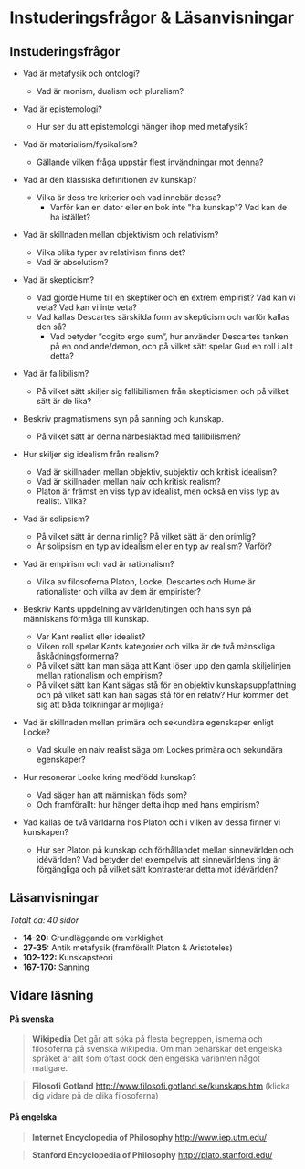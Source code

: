 # Instuderingsfrågor & Läsanvisningar

## Instuderingsfrågor

- Vad är metafysik och ontologi?
	- Vad är monism, dualism och pluralism? 
- Vad är epistemologi? 
	- Hur ser du att epistemologi hänger ihop med metafysik? 
- Vad är materialism/fysikalism? 
	- Gällande vilken fråga uppstår flest invändningar mot denna?

- Vad är den klassiska definitionen av kunskap?  
	- Vilka är dess tre kriterier och vad innebär dessa?
		- Varför kan en dator eller en bok inte "ha kunskap"? Vad kan de ha istället?
- Vad är skillnaden mellan objektivism och relativism?
	- Vilka olika typer av relativism finns det?
	- Vad är absolutism?
- Vad är skepticism?
	- Vad gjorde Hume till en skeptiker och en extrem empirist? Vad kan vi veta? Vad kan vi inte veta?
	- Vad kallas Descartes särskilda form av skepticism och varför kallas den så? 
		- Vad betyder ”cogito ergo sum”, hur använder Descartes tanken på en ond ande/demon, och på vilket sätt spelar Gud en roll i allt detta? 
- Vad är fallibilism? 
	- På vilket sätt skiljer sig fallibilismen från skepticismen och på vilket sätt är de lika? 
- Beskriv pragmatismens syn på sanning och kunskap.
	- På vilket sätt är denna närbesläktad med fallibilismen? 


- Hur skiljer sig idealism från realism?
	- Vad är skillnaden mellan objektiv, subjektiv och kritisk idealism?
	- Vad är skillnaden mellan naiv och kritisk realism?
	- Platon är främst en viss typ av idealist, men också en viss typ av realist. Vilka?
- Vad är solipsism?
	- På vilket sätt är denna rimlig? På vilket sätt är den orimlig?
	- Är solipsism en typ av idealism eller en typ av realism? Varför?
- Vad är empirism och vad är rationalism?
	- Vilka av filosoferna Platon, Locke, Descartes och Hume är rationalister och vilka av dem är empirister? 
- Beskriv Kants uppdelning av världen/tingen och hans syn på människans förmåga till kunskap. 
	- Var Kant realist eller idealist?
	- Vilken roll spelar Kants kategorier och vilka är de två mänskliga åskådningsformerna?
	- På vilket sätt kan man säga att Kant löser upp den gamla skiljelinjen mellan rationalism och empirism? 
	- På vilket sätt kan Kant sägas stå för en objektiv kunskapsuppfattning och på vilket sätt kan han sägas stå för en relativ? Hur kommer det sig att båda tolkningar är möjliga?

- Vad är skillnaden mellan primära och sekundära egenskaper enligt Locke? 
	- Vad skulle en naiv realist säga om Lockes primära och sekundära egenskaper?
- Hur resonerar Locke kring medfödd kunskap? 
	- Vad säger han att människan föds som? 
	- Och framförallt: hur hänger detta ihop med hans empirism? 
- Vad kallas de två världarna hos Platon och i vilken av dessa finner vi kunskapen?
	- Hur ser Platon på kunskap och förhållandet mellan sinnevärlden och idévärlden? Vad betyder det exempelvis att sinnevärldens ting är förgängliga och på vilket sätt kontrasterar detta mot idévärlden?
	
 


<!--ovanstående är direkt taget från sista versionen av mina seminarie-lappar -->

<!--Frågor som var borttagna från seminariet 

(OBS, vissa har jag lagt till igen, se skiss på nya lappar eller liknande i min mapp med filosofi-filer)






Vad är skillnaden mellan enkla och komplexa idéer hos Locke?

 -->


<!-- gamla instuderingsfrågorna 

## Instuderingsfrågor

- Vad är metafysik och ontologi? 

- Vad är epistemologi?

- Hur ser du att de ovanstående filosofiska ämnesområdena hänger samman?

- Vad är materialism/fysikalism?

- Vad är monism, dualism och pluralism?

- Hur skiljer sig idealism från realism?

- Vad är skillnaden mellan objektiv, subjektiv och kritisk idealism?

- Vad är solipsism?

- Vad är den klassiska definitionen av kunskap? Vilka är dess tre kriterier och vad innebär dessa?

- Varför kan en dator eller en bok inte ”ha kunskap” men däremot innehålla information?

- Beskriv Getters invändning mot den klassiska definitionen av kunskap.

- Vad är det att nå kunskap enligt Platon?

- Hur ser Platon på förhållandet mellan sinnevärlden och idévärlden och vice versa?

- Vad betyder det att sinnevärldens ting är förgängliga? På vilket sätt kontrasterar detta mot idévärlden hos Platon?

- På vilket sätt är Platon en objektiv idealist och i vilken bemärkelse är han en särskild typ av realist?

- Beskriv Kants uppdelning av världen och hans syn på människans förmåga till kunskap.

- Vad menar Kant med de mänskliga åskådningsformerna och kategorierna?

- Nämn de mänskliga åskådningsformerna och någon av kategorierna hos Kant.

- På vilket sätt kan man säga att Kant löser upp den gamla skiljelinjen mellan rationalism och empirism?

- På vilket sätt kan Kant sägas stå för en objektiv kunskapsuppfattning och på vilket sätt kan han sägas stå för en relativ? Hur kommer det sig att båda tolkningar är möjliga?

- Vad är skillnaden mellan naiv och kritisk realism?

- Vad är skillnaden mellan primära och sekundära egenskaper enligt Locke?

- Hur resonerar Locke kring medfödd kunskap?

- Vad är skillnaden mellan enkla och komplexa idéer hos Locke?

- Hur skiljer sig objektivism från relativism? Vart finner vi sanningen?

- Vad finns det för några olika typer av relativism?

- Vad är absolutism?

- Vad är fallibilism?

- Vad är skepticism?

- Hur använde Descartes skepticismen?

- Vad gjorde Hume till en skeptiker?

- På vilka sätt kan man vara skeptiker?

- På vilket sätt skiljer sig fallibilismen från skepticismen och på vilket sätt är de lika?

- Vad är empirism och vad är rationalism?

- Vad anser du själv om den huvudsakliga källan till kunskap?

- På vilket sätt är Hume en extrem empirist?

- Vad betyder ”cogito ergo sum”, hur använder Descartes tanken på en ond ande/demon och på vilket sätt spelar Gud en roll i allt detta?

- Beskriv pragmatismens syn på sanning och kunskap.

- Vilken syn på verklighet, sanning och kunskap har du? Hur hänger denna ihop med filosoferna och de olika filosofiska ismerna?

- Är du relativist eller objektivist? Varför? Vilken typ av relativist eller objektivist? Eller vill du inta en tredje position? Hur ser i så fall denna ut? Och hur hänger detta samman med din syn på verkligheten?

-->

## Läsanvisningar

*Totalt ca: 40 sidor*

* **14-20:** Grundläggande om verklighet
* **27-35:** Antik metafysik (framförallt Platon & Aristoteles)
* **102-122:** Kunskapsteori
* **167-170:** Sanning

## Vidare läsning

 #### På svenska

> **Wikipedia**
> Det går att söka på flesta begreppen, ismerna och filosoferna på svenska wikipedia. Om man behärskar det engelska språket är allt som oftast dock den engelska varianten något matigare.

> **Filosofi Gotland**
http://www.filosofi.gotland.se/kunskaps.htm
(klicka dig vidare på de olika filosoferna)


#### På engelska

> **Internet Encyclopedia of Philosophy**
http://www.iep.utm.edu/

> **Stanford Encyclopedia of Philosophy**
http://plato.stanford.edu/
